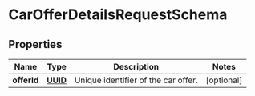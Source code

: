 # CarOfferDetailsRequestSchema

## Properties
Name | Type | Description | Notes
------------ | ------------- | ------------- | -------------
**offerId** | [**UUID**](UUID.md) | Unique identifier of the car offer. |  [optional]
